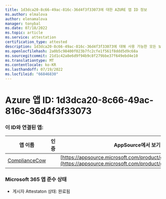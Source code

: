 ```yaml
---
title: 1d3dca20-8c66-49ac-816c-36d4f3f33073에 대한 AZURE 앱 ID 정보
ms.author: elmalova
author: elenamalova
manager: tonybal
ms.date: 07/18/2022
ms.topic: article
ms.service: attestation
certification_type: attested
description: 1d3dca20-8c66-49ac-816c-36d4f3f33073에 대해 사용 가능한 모든 보안 및 규정 준수 정보입니다.
ms.openlocfilehash: 2a0b5c98400f023b7fc2cfe1f561f8ddd5d9c68a
ms.sourcegitcommit: 21d1c42a8e6d9f94b9c8f279bbe37f649ebd4e10
ms.translationtype: MT
ms.contentlocale: ko-KR
ms.lasthandoff: 07/19/2022
ms.locfileid: "66846830"
---
```

# <a name="azure-app-id-1d3dca20-8c66-49ac-816c-36d4f3f33073"></a>Azure 앱 ID: 1d3dca20-8c66-49ac-816c-36d4f3f33073


### <a name="apps-associated-with-this-id"></a>이 ID와 연결된 앱:
| **앱 이름** | **인증** | **AppSource에서 보기** |
|--------------|---------------|-----------------------|
| [ComplianceCow](../forward/WA200004247.md) |  | [https://appsource.microsoft.com/product/office/WA200004247](https://appsource.microsoft.com/product/office/WA200004247) |

### <a name="microsoft-365-app-compliance-status"></a>Microsoft 365 앱 준수 상태
- 게시자 Attestaton 상태: 완료됨
